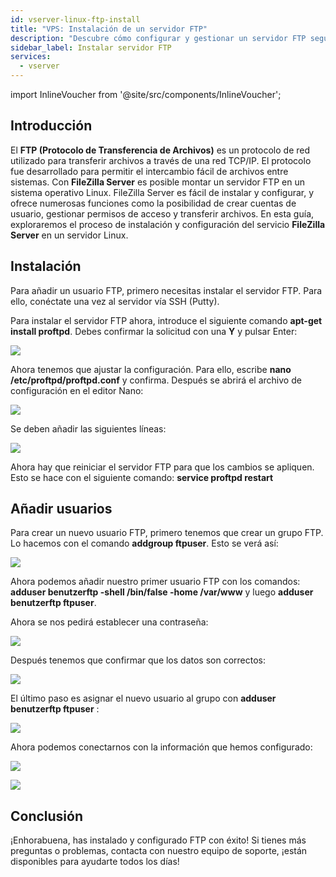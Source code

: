 ```yaml
---
id: vserver-linux-ftp-install
title: "VPS: Instalación de un servidor FTP"
description: "Descubre cómo configurar y gestionar un servidor FTP seguro en Linux con FileZilla Server para transferir archivos de forma eficiente → Aprende más ahora"
sidebar_label: Instalar servidor FTP
services:
  - vserver
---
```


import InlineVoucher from '@site/src/components/InlineVoucher';

## Introducción

El **FTP (Protocolo de Transferencia de Archivos)** es un protocolo de red utilizado para transferir archivos a través de una red TCP/IP. El protocolo fue desarrollado para permitir el intercambio fácil de archivos entre sistemas. Con **FileZilla Server** es posible montar un servidor FTP en un sistema operativo Linux. FileZilla Server es fácil de instalar y configurar, y ofrece numerosas funciones como la posibilidad de crear cuentas de usuario, gestionar permisos de acceso y transferir archivos. En esta guía, exploraremos el proceso de instalación y configuración del servicio **FileZilla Server** en un servidor Linux.

<InlineVoucher />

## Instalación

Para añadir un usuario FTP, primero necesitas instalar el servidor FTP. Para ello, conéctate una vez al servidor vía SSH (Putty).

Para instalar el servidor FTP ahora, introduce el siguiente comando **apt-get install proftpd**. Debes confirmar la solicitud con una **Y** y pulsar Enter:

![](https://screensaver01.zap-hosting.com/index.php/s/seKtY9GBELG78in/preview)

Ahora tenemos que ajustar la configuración. Para ello, escribe **nano /etc/proftpd/proftpd.conf** y confirma. Después se abrirá el archivo de configuración en el editor Nano:

![](https://screensaver01.zap-hosting.com/index.php/s/J5kS2bJFjDyLpCZ/preview)

Se deben añadir las siguientes líneas: 

![](https://screensaver01.zap-hosting.com/index.php/s/TZoDZpiBQi5Yb5L/preview)

Ahora hay que reiniciar el servidor FTP para que los cambios se apliquen. Esto se hace con el siguiente comando: **service proftpd restart**

## Añadir usuarios

Para crear un nuevo usuario FTP, primero tenemos que crear un grupo FTP. Lo hacemos con el comando **addgroup ftpuser**. Esto se verá así: 

![](https://screensaver01.zap-hosting.com/index.php/s/M2jnE6mWqQLKkme/preview)

Ahora podemos añadir nuestro primer usuario FTP con los comandos: **adduser benutzerftp -shell /bin/false -home /var/www** y luego **adduser benutzerftp ftpuser**.

Ahora se nos pedirá establecer una contraseña: 

![](https://screensaver01.zap-hosting.com/index.php/s/LKsops7sKTr2jXt/preview)

Después tenemos que confirmar que los datos son correctos: 

![](https://screensaver01.zap-hosting.com/index.php/s/LWdMS2j7PnRQwnd/preview)

El último paso es asignar el nuevo usuario al grupo con **adduser benutzerftp ftpuser** :

![](https://screensaver01.zap-hosting.com/index.php/s/66fqTTttpM5BPkg/preview)

Ahora podemos conectarnos con la información que hemos configurado:

![](https://screensaver01.zap-hosting.com/index.php/s/ftccknJBSoC2pCH/preview)


![](https://screensaver01.zap-hosting.com/index.php/s/zRsRHA3NWNCwcsj/preview)



## Conclusión

¡Enhorabuena, has instalado y configurado FTP con éxito! Si tienes más preguntas o problemas, contacta con nuestro equipo de soporte, ¡están disponibles para ayudarte todos los días!

<InlineVoucher />